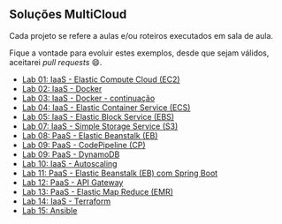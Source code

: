 ## Soluções MultiCloud

Cada projeto se refere a aulas e/ou roteiros executados em sala de aula.

Fique a vontade para evoluir estes exemplos, desde que sejam válidos, aceitarei *pull requests* 😄.

 - [Lab 01: IaaS - Elastic Compute Cloud (EC2)](https://github.com/josecastillolema/fiap/blob/master/scj/cloud/lab01-iaas-ec2.md)
 - [Lab 02: IaaS - Docker](https://github.com/josecastillolema/fiap/blob/master/cld/multicloud/lab02-iaas-docker.md)
 - [Lab 03: IaaS - Docker - continuação](https://github.com/josecastillolema/fiap/blob/master/cld/multicloud/lab03-iaas-docker-2.md)
 - [Lab 04: IaaS - Elastic Container Service (ECS)](https://github.com/josecastillolema/fiap/blob/master/scj/cloud/lab03-iaas-ecs.md)
 - [Lab 05: IaaS - Elastic Block Service (EBS)](https://github.com/josecastillolema/fiap/blob/master/scj/cloud/lab04-iaas-ebs.md)
 - [Lab 07: IaaS - Simple Storage Service (S3)](https://github.com/josecastillolema/fiap/blob/master/scj/cloud/lab05-iaas-s3.md)
 - [Lab 08: PaaS - Elastic Beanstalk (EB)](https://github.com/josecastillolema/fiap/blob/master/scj/cloud/lab06-paas-eb.md)
 - [Lab 09: PaaS - CodePipeline (CP)](https://github.com/josecastillolema/fiap/blob/master/scj/cloud/lab07-paas-cp.md)
 - [Lab 09: PaaS - DynamoDB](https://github.com/josecastillolema/fiap/blob/master/scj/cloud/lab08-paas-dynamo.md)
 - [Lab 10: IaaS - Autoscaling](https://github.com/josecastillolema/fiap/blob/master/scj/cloud/lab09-iaas-autoscaling.md)
 - [Lab 11: PaaS - Elastic Beanstalk (EB) com Spring Boot](https://github.com/josecastillolema/fiap/blob/master/scj/cloud/lab10-paas-eb-springboot.md)
 - [Lab 12: PaaS - API Gateway](https://github.com/josecastillolema/fiap/blob/master/scj/cloud/lab11-paas-api-gateway.md)
 - [Lab 13: PaaS - Elastic Map Reduce (EMR)](https://github.com/josecastillolema/fiap/blob/master/scj/cloud/lab12-paas-emr.md)
 - [Lab 14: IaaS - Terraform](https://github.com/josecastillolema/fiap/blob/master/cld/multicloud/lab14-iaas-terraform.md)
 - [Lab 15: Ansible](https://github.com/josecastillolema/fiap/blob/master/cld/multicloud/lab15-ansible.md)


